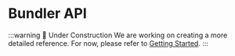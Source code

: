 # Bundler API

:::warning 🚧 Under Construction
We are working on creating a more detailed reference. For now, please refer to [Getting Started](/guide/getting-started#using-the-api).
:::
